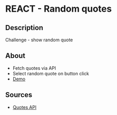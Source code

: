 # REACT - Random quotes

## Description

Challenge - show random quote

## About

- Fetch quotes via API
- Select random quote on button click
- <a href="https://sandbox.cbolson.com/projects/random-quote/index.html" target="_blank">Demo</a>

## Sources

- [Quotes API](https://type.fit/api/quotes)
